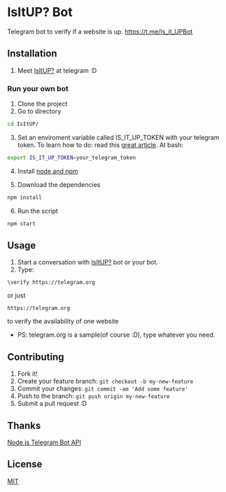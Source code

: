 # IsItUP? Bot
Telegram bot to verify if a website is up. https://t.me/Is_it_UPBot

## Installation

1. Meet [IsItUP?](https://t.me/Is_it_UPBot) at telegram :D

### Run your own bot
1. Clone the project
2. Go to directory
```bash
cd IsItUP/
```

3. Set an enviroment variable called IS_IT_UP_TOKEN with your telegram token. 
To learn how to do: read this [great article](https://www.schrodinger.com/kb/1842).
At bash:
```bash
export IS_IT_UP_TOKEN=your_telegram_token
```
4. Install [node and npm](https://docs.npmjs.com/getting-started/installing-node)

5. Download the dependencies
```bash
npm install
```

6. Run the script
```bash
npm start
```

## Usage

1. Start a conversation with [IsItUP?](https://t.me/Is_it_UPBot) bot or your bot.
2. Type:
```
\verify https://telegram.org
```
or just
```
https://telegram.org
```
to verify the availability of one website

* PS: telegram.org is a sample(of course :D), type whatever you need.

## Contributing

1. Fork it!
2. Create your feature branch: `git checkout -b my-new-feature`
3. Commit your changes: `git commit -am 'Add some feature'`
4. Push to the branch: `git push origin my-new-feature`
5. Submit a pull request :D

## Thanks

[Node.js Telegram Bot API](https://github.com/yagop/node-telegram-bot-api)

## License
[MIT](LICENSE.md)
